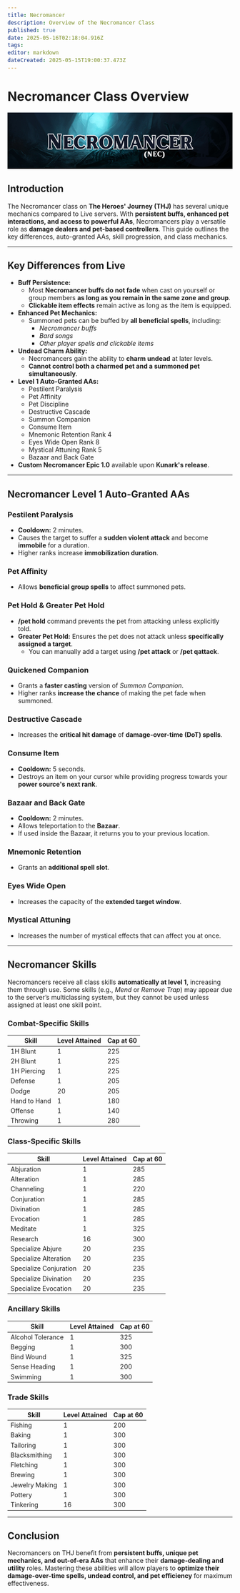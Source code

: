 ```yaml
---
title: Necromancer
description: Overview of the Necromancer Class
published: true
date: 2025-05-16T02:18:04.916Z
tags: 
editor: markdown
dateCreated: 2025-05-15T19:00:37.473Z
---
```


# Necromancer Class Overview

![](/necropage.png)

## Introduction

The Necromancer class on **The Heroes' Journey (THJ)** has several unique mechanics compared to Live servers. With **persistent buffs, enhanced pet interactions, and access to powerful AAs**, Necromancers play a versatile role as **damage dealers and pet-based controllers**. This guide outlines the key differences, auto-granted AAs, skill progression, and class mechanics.

---

## Key Differences from Live

-   **Buff Persistence:**
    -   Most **Necromancer buffs do not fade** when cast on yourself or group members **as long as you remain in the same zone and group**.
    -   **Clickable item effects** remain active as long as the item is equipped.
-   **Enhanced Pet Mechanics:**
    -   Summoned pets can be buffed by **all beneficial spells**, including:
        -   *Necromancer buffs*
        -   *Bard songs*
        -   *Other player spells and clickable items*
-   **Undead Charm Ability:**
    -   Necromancers gain the ability to **charm undead** at later levels.
    -   **Cannot control both a charmed pet and a summoned pet simultaneously**.
-   **Level 1 Auto-Granted AAs:**
    -   Pestilent Paralysis
    -   Pet Affinity
    -   Pet Discipline
    -   Destructive Cascade
    -   Summon Companion
    -   Consume Item
    -   Mnemonic Retention Rank 4
    -   Eyes Wide Open Rank 8
    -   Mystical Attuning Rank 5
    -   Bazaar and Back Gate
-   **Custom Necromancer Epic 1.0** available upon **Kunark's release**.

---

## Necromancer Level 1 Auto-Granted AAs

### Pestilent Paralysis

-   **Cooldown:** 2 minutes.
-   Causes the target to suffer a **sudden violent attack** and become **immobile** for a duration.
-   Higher ranks increase **immobilization duration**.

### Pet Affinity

-   Allows **beneficial group spells** to affect summoned pets.

### Pet Hold & Greater Pet Hold

-   **/pet hold** command prevents the pet from attacking unless explicitly told.
-   **Greater Pet Hold:** Ensures the pet does not attack unless **specifically assigned a target**.
    -   You can manually add a target using **/pet attack** or **/pet qattack**.

### Quickened Companion

-   Grants a **faster casting** version of *Summon Companion*.
-   Higher ranks **increase the chance** of making the pet fade when summoned.

### Destructive Cascade

-   Increases the **critical hit damage** of **damage-over-time (DoT) spells**.

### Consume Item

-   **Cooldown:** 5 seconds.
-   Destroys an item on your cursor while providing progress towards your **power source's next rank**.

### Bazaar and Back Gate

-   **Cooldown:** 2 minutes.
-   Allows teleportation to the **Bazaar**.
-   If used inside the Bazaar, it returns you to your previous location.

### Mnemonic Retention

-   Grants an **additional spell slot**.

### Eyes Wide Open

-   Increases the capacity of the **extended target window**.

### Mystical Attuning

-   Increases the number of mystical effects that can affect you at once.

---

## Necromancer Skills

Necromancers receive all class skills **automatically at level 1**, increasing them through use. Some skills (e.g., *Mend* or *Remove Trap*) may appear due to the server’s multiclassing system, but they cannot be used unless assigned at least one skill point.

### Combat-Specific Skills

| Skill | Level Attained | Cap at 60 |
| --- | --- | --- |
| 1H Blunt | 1   | 225 |
| 2H Blunt | 1   | 225 |
| 1H Piercing | 1   | 225 |
| Defense | 1   | 205 |
| Dodge | 20  | 205 |
| Hand to Hand | 1   | 180 |
| Offense | 1   | 140 |
| Throwing | 1   | 280 |

### Class-Specific Skills

| Skill | Level Attained | Cap at 60 |
| --- | --- | --- |
| Abjuration | 1   | 285 |
| Alteration | 1   | 285 |
| Channeling | 1   | 220 |
| Conjuration | 1   | 285 |
| Divination | 1   | 285 |
| Evocation | 1   | 285 |
| Meditate | 1   | 325 |
| Research | 16  | 300 |
| Specialize Abjure | 20  | 235 |
| Specialize Alteration | 20  | 235 |
| Specialize Conjuration | 20  | 235 |
| Specialize Divination | 20  | 235 |
| Specialize Evocation | 20  | 235 |

### Ancillary Skills

| Skill | Level Attained | Cap at 60 |
| --- | --- | --- |
| Alcohol Tolerance | 1   | 325 |
| Begging | 1   | 300 |
| Bind Wound | 1   | 325 |
| Sense Heading | 1   | 200 |
| Swimming | 1   | 300 |

### Trade Skills

| Skill | Level Attained | Cap at 60 |
| --- | --- | --- |
| Fishing | 1   | 200 |
| Baking | 1   | 300 |
| Tailoring | 1   | 300 |
| Blacksmithing | 1   | 300 |
| Fletching | 1   | 300 |
| Brewing | 1   | 300 |
| Jewelry Making | 1   | 300 |
| Pottery | 1   | 300 |
| Tinkering | 16  | 300 |

---

## Conclusion

Necromancers on THJ benefit from **persistent buffs, unique pet mechanics, and out-of-era AAs** that enhance their **damage-dealing and utility** roles. Mastering these abilities will allow players to **optimize their damage-over-time spells, undead control, and pet efficiency** for maximum effectiveness.